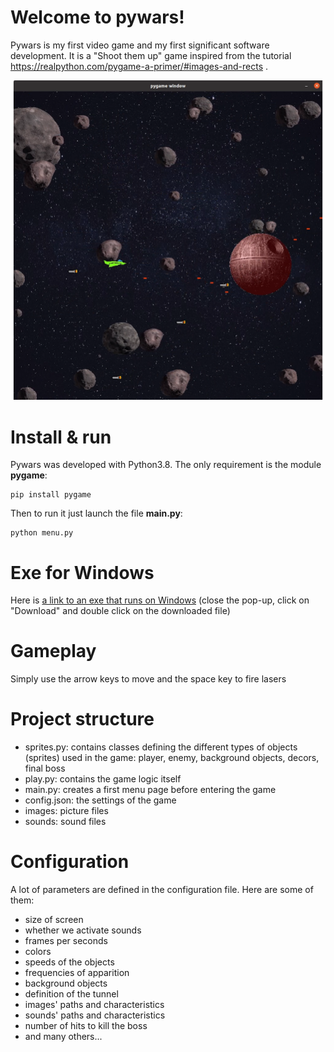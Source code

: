 # Welcome to pywars!

Pywars is my first video game and my first significant software development.
It is a "Shoot them up" game inspired from the tutorial https://realpython.com/pygame-a-primer/#images-and-rects .

![pywars screenshot](./images/screenshot.png)


# Install & run
Pywars was developed with Python3.8. The only requirement is the module **pygame**:
```
pip install pygame
```
Then to run it just launch the file **main.py**:
```
python menu.py
```

# Exe for Windows
Here is [a link to an exe that runs on Windows](https://www.dropbox.com/scl/fi/nnc141ppubuybwa69uoip/pywars.exe?rlkey=i7x584s4yno0q7vlfjdphu6qr&st=mrzgk5u6&dl=0)
(close the pop-up, click on "Download" and double click on the downloaded file)

# Gameplay
Simply use the arrow keys to move and the space key to fire lasers

# Project structure
* sprites.py: contains classes defining the different types of objects (sprites) used in the game: player, enemy, background objects, decors, final boss
* play.py: contains the game logic itself
* main.py: creates a first menu page before entering the game
* config.json: the settings of the game
* images: picture files
* sounds: sound files

# Configuration
A lot of parameters are defined in the configuration file. Here are some of them:
* size of screen
* whether we activate sounds
* frames per seconds
* colors
* speeds of the objects
* frequencies of apparition
* background objects
* definition of the tunnel
* images' paths and characteristics
* sounds' paths and characteristics
* number of hits to kill the boss
* and many others...
